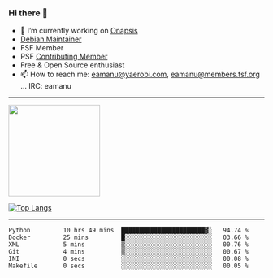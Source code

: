 ### Hi there 👋


- 🔭 I’m currently working on [Onapsis](http://onapsis.com)
- [Debian Maintainer](https://qa.debian.org/developer.php?login=eamanu%40yaerobi.com)
- FSF Member
- PSF [Contributing Member](https://www.python.org/psf/membership/#what-membership-classes-are-there)
- Free & Open Source enthusiast 
- 📫 How to reach me: eamanu@yaerobi.com, eamanu@members.fsf.org ... IRC: eamanu

---

<img height="180em" src="https://github-readme-stats.vercel.app/api?theme=dark&username=eamanu&show_icons=true&hide_border=true&&count_private=true&include_all_commits=true" />

[![Top Langs](https://github-readme-stats.vercel.app/api/top-langs/?theme=dark&username=eamanu&layout=compact)](https://github.com/anuraghazra/github-readme-stats)

---

<!--START_SECTION:waka-->

```text
Python         10 hrs 49 mins  ███████████████████████▓░   94.74 %
Docker         25 mins         █░░░░░░░░░░░░░░░░░░░░░░░░   03.66 %
XML            5 mins          ▒░░░░░░░░░░░░░░░░░░░░░░░░   00.76 %
Git            4 mins          ▒░░░░░░░░░░░░░░░░░░░░░░░░   00.67 %
INI            0 secs          ░░░░░░░░░░░░░░░░░░░░░░░░░   00.08 %
Makefile       0 secs          ░░░░░░░░░░░░░░░░░░░░░░░░░   00.05 %
```

<!--END_SECTION:waka-->
